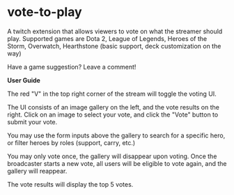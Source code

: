 # vote-to-play
A twitch extension that allows viewers to vote on what the streamer should play. 
Supported games are Dota 2, League of Legends, Heroes of the Storm, Overwatch, Hearthstone (basic support, deck customization on the way)


Have a game suggestion? Leave a comment!

**User Guide**

The red "V" in the top right corner of the stream will toggle the voting UI.

The UI consists of an image gallery on the left, and the vote results on the right. 
Click on an image to select your vote, and click the "Vote" button to submit your vote. 

You may use the form inputs above the gallery to search for a specific hero, or filter heroes by roles (support, carry, etc.)

You may only vote once, the gallery will disappear upon voting. Once the broadcaster starts a new vote, all users will be eligible to vote again,
and the gallery will reappear.


The vote results will display the top 5 votes.